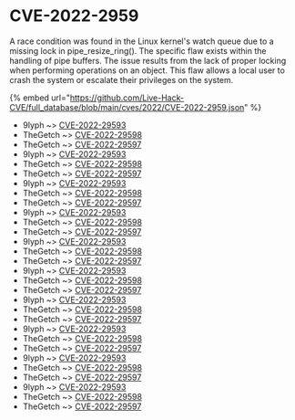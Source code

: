 # CVE-2022-2959

A race condition was found in the Linux kernel's watch queue due to a missing lock in pipe_resize_ring(). The specific flaw exists within the handling of pipe buffers. The issue results from the lack of proper locking when performing operations on an object. This flaw allows a local user to crash the system or escalate their privileges on the system.

{% embed url="https://github.com/Live-Hack-CVE/full_database/blob/main/cves/2022/CVE-2022-2959.json" %}


* 9lyph ~> [CVE-2022-29593](https://www.alice-snow.ru/2022/database/cve-2022-2959/cve-2022-29593-9lyph)
* TheGetch ~> [CVE-2022-29598](https://www.alice-snow.ru/2022/database/cve-2022-2959/cve-2022-29598-thegetch)
* TheGetch ~> [CVE-2022-29597](https://www.alice-snow.ru/2022/database/cve-2022-2959/cve-2022-29597-thegetch)
* 9lyph ~> [CVE-2022-29593](https://www.alice-snow.ru/2022/database/cve-2022-2959/cve-2022-29593-9lyph)
* TheGetch ~> [CVE-2022-29598](https://www.alice-snow.ru/2022/database/cve-2022-2959/cve-2022-29598-thegetch)
* TheGetch ~> [CVE-2022-29597](https://www.alice-snow.ru/2022/database/cve-2022-2959/cve-2022-29597-thegetch)
* 9lyph ~> [CVE-2022-29593](https://www.alice-snow.ru/2022/database/cve-2022-2959/cve-2022-29593-9lyph)
* TheGetch ~> [CVE-2022-29598](https://www.alice-snow.ru/2022/database/cve-2022-2959/cve-2022-29598-thegetch)
* TheGetch ~> [CVE-2022-29597](https://www.alice-snow.ru/2022/database/cve-2022-2959/cve-2022-29597-thegetch)
* 9lyph ~> [CVE-2022-29593](https://www.alice-snow.ru/2022/database/cve-2022-2959/cve-2022-29593-9lyph)
* TheGetch ~> [CVE-2022-29598](https://www.alice-snow.ru/2022/database/cve-2022-2959/cve-2022-29598-thegetch)
* TheGetch ~> [CVE-2022-29597](https://www.alice-snow.ru/2022/database/cve-2022-2959/cve-2022-29597-thegetch)
* 9lyph ~> [CVE-2022-29593](https://www.alice-snow.ru/2022/database/cve-2022-2959/cve-2022-29593-9lyph)
* TheGetch ~> [CVE-2022-29598](https://www.alice-snow.ru/2022/database/cve-2022-2959/cve-2022-29598-thegetch)
* TheGetch ~> [CVE-2022-29597](https://www.alice-snow.ru/2022/database/cve-2022-2959/cve-2022-29597-thegetch)
* 9lyph ~> [CVE-2022-29593](https://www.alice-snow.ru/2022/database/cve-2022-2959/cve-2022-29593-9lyph)
* TheGetch ~> [CVE-2022-29598](https://www.alice-snow.ru/2022/database/cve-2022-2959/cve-2022-29598-thegetch)
* TheGetch ~> [CVE-2022-29597](https://www.alice-snow.ru/2022/database/cve-2022-2959/cve-2022-29597-thegetch)
* 9lyph ~> [CVE-2022-29593](https://www.alice-snow.ru/2022/database/cve-2022-2959/cve-2022-29593-9lyph)
* TheGetch ~> [CVE-2022-29598](https://www.alice-snow.ru/2022/database/cve-2022-2959/cve-2022-29598-thegetch)
* TheGetch ~> [CVE-2022-29597](https://www.alice-snow.ru/2022/database/cve-2022-2959/cve-2022-29597-thegetch)
* 9lyph ~> [CVE-2022-29593](https://www.alice-snow.ru/2022/database/cve-2022-2959/cve-2022-29593-9lyph)
* TheGetch ~> [CVE-2022-29598](https://www.alice-snow.ru/2022/database/cve-2022-2959/cve-2022-29598-thegetch)
* TheGetch ~> [CVE-2022-29597](https://www.alice-snow.ru/2022/database/cve-2022-2959/cve-2022-29597-thegetch)
* 9lyph ~> [CVE-2022-29593](https://www.alice-snow.ru/2022/database/cve-2022-2959/cve-2022-29593-9lyph)
* TheGetch ~> [CVE-2022-29598](https://www.alice-snow.ru/2022/database/cve-2022-2959/cve-2022-29598-thegetch)
* TheGetch ~> [CVE-2022-29597](https://www.alice-snow.ru/2022/database/cve-2022-2959/cve-2022-29597-thegetch)
* 9lyph ~> [CVE-2022-29593](https://www.alice-snow.ru/2022/database/cve-2022-2959/cve-2022-29593-9lyph)
* TheGetch ~> [CVE-2022-29598](https://www.alice-snow.ru/2022/database/cve-2022-2959/cve-2022-29598-thegetch)
* TheGetch ~> [CVE-2022-29597](https://www.alice-snow.ru/2022/database/cve-2022-2959/cve-2022-29597-thegetch)